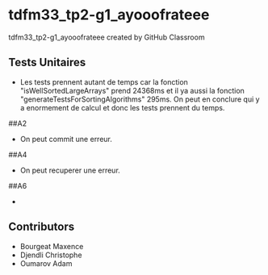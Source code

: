 # tdfm33_tp2-g1_ayooofrateee
tdfm33_tp2-g1_ayooofrateee created by GitHub Classroom

## Tests Unitaires


- Les tests prennent autant de temps car la fonction "isWellSortedLargeArrays" prend 24368ms et il ya aussi la fonction "generateTestsForSortingAlgorithms" 295ms.
On peut en conclure qui y a enormement de calcul et donc les tests prennent du temps.

##A2
- On peut commit une erreur.

##A4
- On peut recuperer une erreur.

##A6

- 


## Contributors
- Bourgeat Maxence
- Djendli Christophe
- Oumarov Adam

